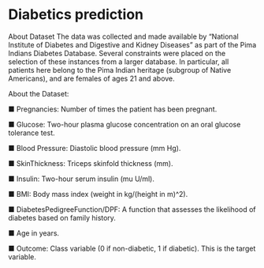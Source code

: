 #
# Diabetics prediction

About Dataset The data was collected and made available by “National Institute of Diabetes and Digestive and Kidney Diseases” as part of the Pima Indians Diabetes Database. Several constraints were placed on the selection of these instances from a larger database. In particular, all patients here belong to the Pima Indian heritage (subgroup of Native Americans), and are females of ages 21 and above.

About the Dataset:

■ Pregnancies: Number of times the patient has been pregnant.

■ Glucose: Two-hour plasma glucose concentration on an oral glucose tolerance test.

■ Blood Pressure: Diastolic blood pressure (mm Hg).

■ SkinThickness: Triceps skinfold thickness (mm).

■ Insulin: Two-hour serum insulin (mu U/ml).

■ BMI: Body mass index (weight in kg/(height in m)^2).

■ DiabetesPedigreeFunction/DPF: A function that assesses the likelihood of diabetes based on family history.

■ Age in years.

■ Outcome: Class variable (0 if non-diabetic, 1 if diabetic). This is the target variable.
